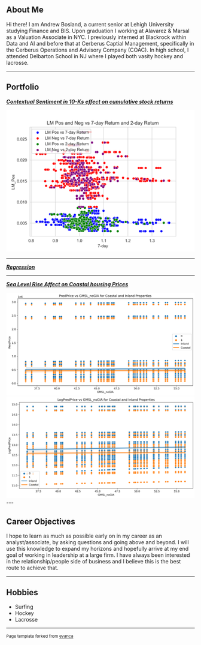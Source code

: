 ## About Me

Hi there! I am Andrew Bosland, a current senior at Lehigh University studying Finance and BIS. Upon graduation I working at Alavarez & Marsal as a Valuation Associate in NYC. I previously interned at Blackrock within Data and AI and before that at Cerberus Captial Management, specifically in the Cerberus Operations and Advisory Company (COAC). In high school, I attended Delbarton School in NJ where I played both vasity hockey and lacrosse.

---

## Portfolio

<!-- You can link to other websites, PDFs in this repo, and other pages in this repo -->

_**[Contextual Sentiment in 10-Ks effect on cumulative stock returns](report/report.md)**_

<img src="images/mid_pic.png?raw=true"/>

---

_**[Regression](report/regression.md)**_

---

_**[Sea Level Rise Affect on Coastal housing Prices](https://williamroth82.github.io/BozandtheBozzers/)**_

<img src="images/PredPrice.png?raw=true"/>

<img src="images/LogPredPrice.png?raw=true"/>
---

## Career Objectives

I hope to learn as much as possible early on in my career as an analyst/associate, by asking questions and going above and beyond. I will use this knowledge to expand my horizons and hopefully arrive at my end goal of working in leadership at a large firm. I have always been interested in the relationship/people side of business and I believe this is the best route to achieve that.

---

## Hobbies

- Surfing
- Hockey
- Lacrosse

---
<p style="font-size:11px">Page template forked from <a href="https://github.com/evanca/quick-portfolio">evanca</a></p>
<!-- Remove above link if you don't want to attibute -->
